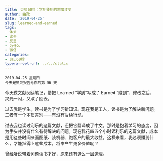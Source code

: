 ```yaml
---
title: 贝贝60秒：学到赚到的态度转变
author: 曲政
date: '2019-04-25'
slug: learned-and-earned
tags:
- 体会
- 读书
- 反思
- 为什么
- 微信
categories:
- 贝贝60秒
typora-root-url: ../../static
---
```


```
2019-04-25 星期四
今天是贝贝报告给你的第 56 天
```

今天做文献阅读笔记，错把 Learned “学到”写成了 Earned “赚到”，修改之后，灵光一闪，又改了回去。

过去我是学生，读书是为了学习新知识。现在我是工人，读书是为了解决新问题。二者有一个本质差别——有没有后续行动。

过去我也读过利乐的这篇文献，还把它翻译成了中文。那时是抱着学习的态度，因为手头并没有什么有待解决的问题。现在我花四五个小时读利乐的这篇文献，成本是用这些时间来画图纸、装机器、跑客户的最大收益。这样来看，我必须赚到什么，才能抵得上这些成本，将来产生更多价值呢？

曾经听说带着问题读书才好，原来还有这么一层道理。

